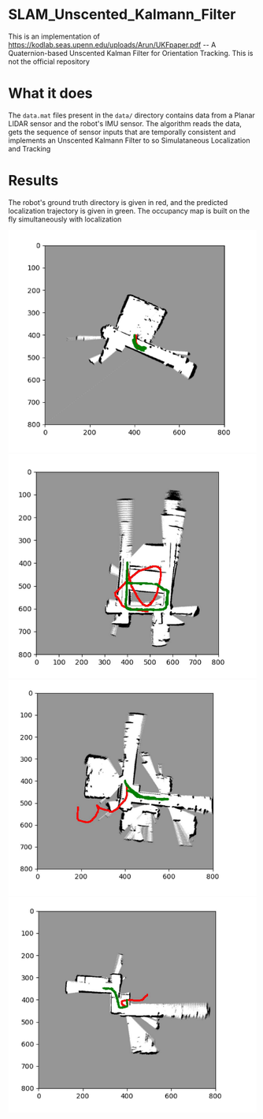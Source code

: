 # SLAM_Unscented_Kalmann_Filter
This is an implementation of https://kodlab.seas.upenn.edu/uploads/Arun/UKFpaper.pdf -- A Quaternion-based Unscented Kalman Filter for
Orientation Tracking. This is not the official repository

# What it does

The `data.mat` files present in the `data/` directory contains data from a Planar LIDAR sensor and the robot's IMU sensor. The algorithm reads the data, gets the sequence of sensor inputs that are temporally consistent and implements an Unscented Kalmann Filter to so Simulataneous Localization and Tracking

# Results

The robot's ground truth directory is given in red, and the predicted localization trajectory is given in green. The occupancy map is built on the fly simultaneously with localization

![plot](./results/traj_1.png)
![plot](./results/traj_2.png)
![plot](./results/traj_3.png)
![plot](./results/traj_4.png)


